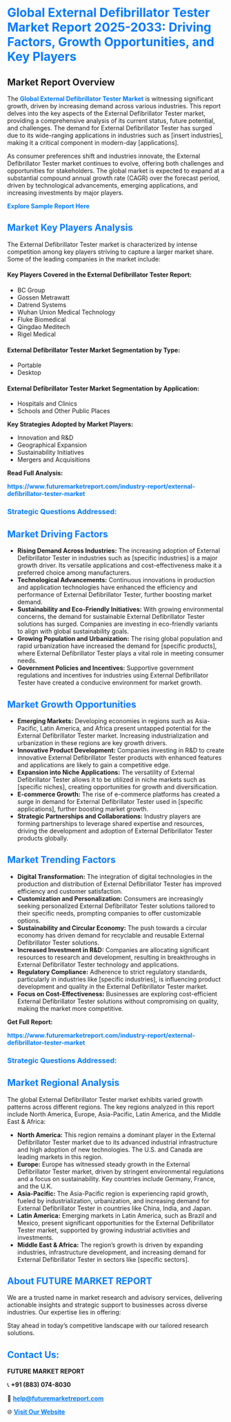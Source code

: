 <h1 style="color: #007BFF;">Global External Defibrillator Tester Market Report 2025-2033: Driving Factors, Growth Opportunities, and Key Players</h1>

<section id="overview">
<h2>Market Report Overview</h2>
<p>The <a href="https://www.futuremarketreport.com/industry-report/external-defibrillator-tester-market" style="color: #007BFF; text-decoration: none;"><strong>Global External Defibrillator Tester Market</strong></a> is witnessing significant growth, driven by increasing demand across various industries. This report delves into the key aspects of the External Defibrillator Tester market, providing a comprehensive analysis of its current status, future potential, and challenges. The demand for External Defibrillator Tester has surged due to its wide-ranging applications in industries such as [insert industries], making it a critical component in modern-day [applications].</p>
<p>As consumer preferences shift and industries innovate, the External Defibrillator Tester market continues to evolve, offering both challenges and opportunities for stakeholders. The global market is expected to expand at a substantial compound annual growth rate (CAGR) over the forecast period, driven by technological advancements, emerging applications, and increasing investments by major players.</p>
</section>

<section id="overview">
<p><a href="https://www.futuremarketreport.com/request-sample/reportId=79064" style="color: #007BFF; text-decoration: none;"><strong>Explore Sample Report Here</strong></a></p>
</section>

<section id="key-players">
<h2 style="color: #007BFF;">Market Key Players Analysis</h2>
<p>The External Defibrillator Tester market is characterized by intense competition among key players striving to capture a larger market share. Some of the leading companies in the market include:</p>
<h4>Key Players Covered in the External Defibrillator Tester Report:</h4>
<ul><li>BC Group</li><li>Gossen Metrawatt</li><li>Datrend Systems</li><li>Wuhan Union Medical Technology</li><li>Fluke Biomedical</li><li>Qingdao Meditech</li><li>Rigel Medical</li></ul>
<h4>External Defibrillator Tester Market Segmentation by Type:</h4>
<ul><li>Portable</li><li>Desktop</li></ul>

<h4>External Defibrillator Tester Market Segmentation by Application:</h4>
<ul><li>Hospitals and Clinics</li><li>Schools and Other Public Places</li></ul>
<p><strong>Key Strategies Adopted by Market Players:</strong></p>
<ul>
<li>Innovation and R&D</li>
<li>Geographical Expansion</li>
<li>Sustainability Initiatives</li>
<li>Mergers and Acquisitions</li>
</ul>
</section>

<section>
<p><strong>Read Full Analysis: </strong></p><a href="https://www.futuremarketreport.com/industry-report/external-defibrillator-tester-market" style="color: #007BFF; text-decoration: none;"><strong>https://www.futuremarketreport.com/industry-report/external-defibrillator-tester-market</strong></a>
<h3 style="color: #007BFF;">Strategic Questions Addressed:</h3>
</section>

<section id="driving-factors">
<h2 style="color: #007BFF;">Market Driving Factors</h2>
<ul>
<li><strong>Rising Demand Across Industries:</strong> The increasing adoption of External Defibrillator Tester in industries such as [specific industries] is a major growth driver. Its versatile applications and cost-effectiveness make it a preferred choice among manufacturers.</li>
<li><strong>Technological Advancements:</strong> Continuous innovations in production and application technologies have enhanced the efficiency and performance of External Defibrillator Tester, further boosting market demand.</li>
<li><strong>Sustainability and Eco-Friendly Initiatives:</strong> With growing environmental concerns, the demand for sustainable External Defibrillator Tester solutions has surged. Companies are investing in eco-friendly variants to align with global sustainability goals.</li>
<li><strong>Growing Population and Urbanization:</strong> The rising global population and rapid urbanization have increased the demand for [specific products], where External Defibrillator Tester plays a vital role in meeting consumer needs.</li>
<li><strong>Government Policies and Incentives:</strong> Supportive government regulations and incentives for industries using External Defibrillator Tester have created a conducive environment for market growth.</li>
</ul>
</section>

<section id="growth-opportunities">
<h2 style="color: #007BFF;">Market Growth Opportunities</h2>
<ul>
<li><strong>Emerging Markets:</strong> Developing economies in regions such as Asia-Pacific, Latin America, and Africa present untapped potential for the External Defibrillator Tester market. Increasing industrialization and urbanization in these regions are key growth drivers.</li>
<li><strong>Innovative Product Development:</strong> Companies investing in R&D to create innovative External Defibrillator Tester products with enhanced features and applications are likely to gain a competitive edge.</li>
<li><strong>Expansion into Niche Applications:</strong> The versatility of External Defibrillator Tester allows it to be utilized in niche markets such as [specific niches], creating opportunities for growth and diversification.</li>
<li><strong>E-commerce Growth:</strong> The rise of e-commerce platforms has created a surge in demand for External Defibrillator Tester used in [specific applications], further boosting market growth.</li>
<li><strong>Strategic Partnerships and Collaborations:</strong> Industry players are forming partnerships to leverage shared expertise and resources, driving the development and adoption of External Defibrillator Tester products globally.</li>
</ul>
</section>

<section id="trending-factors">
<h2 style="color: #007BFF;">Market Trending Factors</h2>
<ul>
<li><strong>Digital Transformation:</strong> The integration of digital technologies in the production and distribution of External Defibrillator Tester has improved efficiency and customer satisfaction.</li>
<li><strong>Customization and Personalization:</strong> Consumers are increasingly seeking personalized External Defibrillator Tester solutions tailored to their specific needs, prompting companies to offer customizable options.</li>
<li><strong>Sustainability and Circular Economy:</strong> The push towards a circular economy has driven demand for recyclable and reusable External Defibrillator Tester solutions.</li>
<li><strong>Increased Investment in R&D:</strong> Companies are allocating significant resources to research and development, resulting in breakthroughs in External Defibrillator Tester technology and applications.</li>
<li><strong>Regulatory Compliance:</strong> Adherence to strict regulatory standards, particularly in industries like [specific industries], is influencing product development and quality in the External Defibrillator Tester market.</li>
<li><strong>Focus on Cost-Effectiveness:</strong> Businesses are exploring cost-efficient External Defibrillator Tester solutions without compromising on quality, making the market more competitive.</li>
</ul>
</section>

<section>
<p><strong>Get Full Report: </strong></p><a href="https://www.futuremarketreport.com/industry-report/external-defibrillator-tester-market" style="color: #007BFF; text-decoration: none;"><strong>https://www.futuremarketreport.com/industry-report/external-defibrillator-tester-market</strong></a>
<h3 style="color: #007BFF;">Strategic Questions Addressed:</h3>
</section>


<section id="regional-analysis">
<h2 style="color: #007BFF;">Market Regional Analysis</h2>
<p>The global External Defibrillator Tester market exhibits varied growth patterns across different regions. The key regions analyzed in this report include North America, Europe, Asia-Pacific, Latin America, and the Middle East & Africa:</p>
<ul>
<li><strong>North America:</strong> This region remains a dominant player in the External Defibrillator Tester market due to its advanced industrial infrastructure and high adoption of new technologies. The U.S. and Canada are leading markets in this region.</li>
<li><strong>Europe:</strong> Europe has witnessed steady growth in the External Defibrillator Tester market, driven by stringent environmental regulations and a focus on sustainability. Key countries include Germany, France, and the U.K.</li>
<li><strong>Asia-Pacific:</strong> The Asia-Pacific region is experiencing rapid growth, fueled by industrialization, urbanization, and increasing demand for External Defibrillator Tester in countries like China, India, and Japan.</li>
<li><strong>Latin America:</strong> Emerging markets in Latin America, such as Brazil and Mexico, present significant opportunities for the External Defibrillator Tester market, supported by growing industrial activities and investments.</li>
<li><strong>Middle East & Africa:</strong> The region’s growth is driven by expanding industries, infrastructure development, and increasing demand for External Defibrillator Tester in sectors like [specific sectors].</li>
</ul>
</section>

<footer>
<h2 style="color: #007BFF;">About FUTURE MARKET REPORT</h2>
<p>We are a trusted name in market research and advisory services, delivering actionable insights and strategic support to businesses across diverse industries. Our expertise lies in offering:</p>

<p>Stay ahead in today’s competitive landscape with our tailored research solutions.</p>

<h2 style="color: #007BFF;">Contact Us:</h2>
<p><strong>FUTURE MARKET REPORT</strong></p>
<p>📞 <strong>+91 (883) 074-8030</strong></p>
<p>📧 <strong><a href="mailto:help@futuremarketreport.com" style="color: #007BFF;">help@futuremarketreport.com</a></strong></p>
<p>🌐 <strong><a href="https://www.futuremarketreport.com/" style="color: #007BFF;">Visit Our Website</a></strong></p>
</footer>